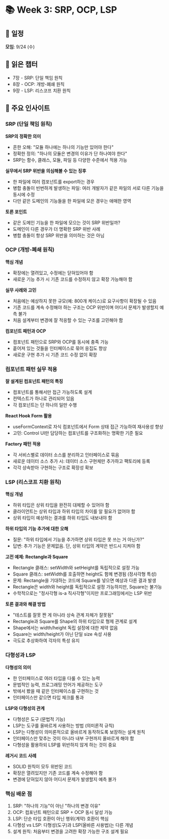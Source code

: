 # 📚 Week 3: SRP, OCP, LSP

## 📅 일정

**모임**: 9/24 (수)

## 📖 읽은 챕터

- 7장 - SRP: 단일 책임 원칙
- 8장 - OCP: 개방-폐쇄 원칙
- 9장 - LSP: 리스코프 치환 원칙

## 💭 주요 인사이트

### SRP (단일 책임 원칙)

**SRP의 정확한 의미**

- 흔한 오해: "모듈 하나에는 하나의 기능만 있어야 한다"
- 정확한 정의: "하나의 모듈은 변경의 이유가 단 하나여야 한다"
- SRP는 함수, 클래스, 모듈, 파일 등 다양한 수준에서 적용 가능

**실무에서 SRP 위반을 의심해볼 수 있는 징후**

- 한 파일에 여러 컴포넌트를 export하는 경우
- 병합 충돌이 빈번하게 발생하는 파일: 여러 개발자가 같은 파일의 서로 다른 기능을 동시에 수정
- 다만 같은 도메인의 기능들을 한 파일에 모은 경우는 애매한 영역

**토론 포인트**

- 같은 도메인 기능을 한 파일에 모으는 것이 SRP 위반일까?
- 도메인이 다른 경우가 더 명확한 SRP 위반 사례
- 병합 충돌이 항상 SRP 위반을 의미하는 것은 아님

### OCP (개방-폐쇄 원칙)

**핵심 개념**

- 확장에는 열려있고, 수정에는 닫혀있어야 함
- 새로운 기능 추가 시 기존 코드를 수정하지 않고 확장 가능해야 함

**실무 사례와 고민**

- 처음에는 예상하지 못한 규모(예: 800개 케이스)로 요구사항이 확장될 수 있음
- 기존 코드를 계속 수정해야 하는 구조는 OCP 위반이며 어디서 문제가 발생할지 예측 불가
- 처음 설계부터 변경에 잘 적응할 수 있는 구조를 고민해야 함

**컴포넌트 패턴과 OCP**

- 컴포넌트 패턴으로 SRP와 OCP를 동시에 충족 가능
- 흩어져 있는 것들을 인터페이스로 묶어 응집도 향상
- 새로운 구현 추가 시 기존 코드 수정 없이 확장

### 컴포넌트 패턴 실무 적용

**잘 설계된 컴포넌트 패턴의 특징**

- 컴포넌트를 통해서만 접근 가능하도록 설계
- 컨텍스트가 하나로 관리되어 있음
- 각 컴포넌트는 단 하나의 일만 수행

**React Hook Form 활용**

- useFormContext로 자식 컴포넌트에서 Form 상태 접근 가능하여 재사용성 향상
- 고민: Control UI만 담당하는 컴포넌트를 구조화하는 명확한 기준 필요

**Factory 패턴 적용**

- 각 서비스별로 데이터 소스를 분리하고 인터페이스로 묶음
- 새로운 데이터 소스 추가 시: 데이터 소스 구현체만 추가하고 팩토리에 등록
- 각각 상속받아 구현하는 구조로 확장성 확보

### LSP (리스코프 치환 원칙)

**핵심 개념**

- 하위 타입은 상위 타입을 완전히 대체할 수 있어야 함
- 클라이언트는 상위 타입과 하위 타입의 차이를 알 필요가 없어야 함
- 상위 타입이 예상하는 결과를 하위 타입도 내보내야 함

**하위 타입의 기능 추가에 대한 오해**

- 질문: "하위 타입에서 기능을 추가하면 상위 타입은 못 쓰는 거 아닌가?"
- 답변: 추가 기능은 문제없음. 단, 상위 타입의 계약은 반드시 지켜야 함

**고전 예제: Rectangle과 Square**

- Rectangle 클래스: setWidth와 setHeight를 독립적으로 설정 가능
- Square 클래스: setWidth를 호출하면 height도 함께 변경됨 (정사각형 특성)
- 문제: Rectangle을 기대하는 코드에 Square를 넣으면 예상과 다른 결과 발생
- Rectangle은 width와 height를 독립적으로 설정 가능하지만, Square는 불가능
- 수학적으로는 "정사각형 is-a 직사각형"이지만 프로그래밍에서는 LSP 위반

**토론 결과와 해결 방법**

- "테스트를 잘못 짠 게 아니라 상속 관계 자체가 잘못됨"
- Rectangle과 Square를 Shape의 하위 타입으로 형제 관계로 설계
- Shape에서는 width/height 독립 설정에 대한 제약 없음
- Square는 width/height가 아닌 단일 size 속성 사용
- 극도로 추상화하여 각자의 특성 유지

### 다형성과 LSP

**다형성의 의미**

- 한 인터페이스로 여러 타입을 다룰 수 있는 능력
- 문법적인 능력, 프로그래밍 언어가 제공하는 도구
- 밖에서 봤을 때 같은 인터페이스를 구현하는 것
- 인터페이스만 같으면 타입 체크를 통과

**LSP와 다형성의 관계**

- 다형성은 도구 (문법적 기능)
- LSP는 도구를 올바르게 사용하는 방법 (의미론적 규칙)
- LSP는 다형성이 의미론적으로 올바르게 동작하도록 보장하는 설계 원칙
- 인터페이스만 맞추는 것이 아니라 내부 구현까지 올바르게 해야 함
- 다형성을 활용하되 LSP를 위반하지 않게 하는 것이 중요

**레거시 코드 사례**

- SOLID 원칙이 모두 위반된 코드
- 확장은 열려있지만 기존 코드를 계속 수정해야 함
- 변경에 닫혀있지 않아 어디서 문제가 발생할지 예측 불가

### 핵심 배운 점

1. SRP: "하나의 기능"이 아닌 "하나의 변경 이유"
2. OCP: 컴포넌트 패턴으로 SRP + OCP 동시 달성 가능
3. LSP: 단순 타입 호환이 아닌 행위(계약) 호환이 핵심
4. 다형성 vs LSP: 다형성(도구)과 LSP(올바른 사용법)는 다른 개념
5. 설계 원칙: 처음부터 변경을 고려한 확장 가능한 구조 설계 필요
